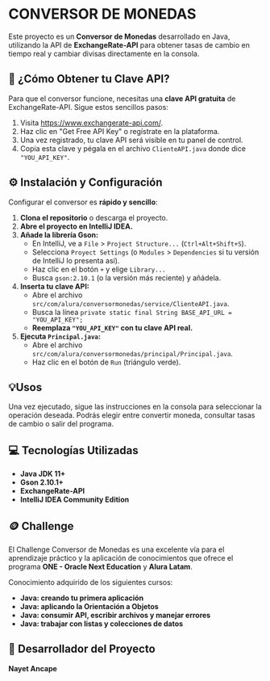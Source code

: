 # CONVERSOR DE MONEDAS

Este proyecto es un **Conversor de Monedas** desarrollado en Java, utilizando la API de **ExchangeRate-API** para obtener tasas de cambio en tiempo real y cambiar divisas directamente en la consola.


## 🔑 ¿Cómo Obtener tu Clave API?

Para que el conversor funcione, necesitas una **clave API gratuita** de ExchangeRate-API. Sigue estos sencillos pasos:

1.   Visita https://www.exchangerate-api.com/.
2.   Haz clic en "Get Free API Key" o regístrate en la plataforma.
3.   Una vez registrado, tu clave API será visible en tu panel de control.
4.   Copia esta clave y pégala en el archivo `ClienteAPI.java` donde dice `"YOU_API_KEY"`.


## ⚙️ Instalación y Configuración

Configurar el conversor es **rápido y sencillo**:

1.  **Clona el repositorio** o descarga el proyecto.
2.  **Abre el proyecto en IntelliJ IDEA.**
3.  **Añade la librería Gson:**
    * En IntelliJ, ve a `File` > `Project Structure...` (`Ctrl+Alt+Shift+S`).
    * Selecciona `Proyect Settings` (o `Modules` > `Dependencies` si tu versión de IntelliJ lo presenta así).
    * Haz clic en el botón `+` y elige `Library...`
    * Busca `gson:2.10.1` (o la versión más reciente) y añádela.
4.  **Inserta tu clave API:**
    * Abre el archivo `src/com/alura/conversormonedas/service/ClienteAPI.java`.
    * Busca la línea `private static final String BASE_API_URL = "YOU_API_KEY";`
    * **Reemplaza `"YOU_API_KEY"` con tu clave API real.**
5.  **Ejecuta `Principal.java`:**
    * Abre el archivo `src/com/alura/conversormonedas/principal/Principal.java`.
    * Haz clic en el botón de `Run` (triángulo verde).


## 💡Usos

Una vez ejecutado, sigue las instrucciones en la consola para seleccionar la operación deseada. Podrás elegir entre convertir moneda, consultar tasas de cambio o salir del programa.


## 💻 Tecnologías Utilizadas

* **Java JDK 11+**
* **Gson 2.10.1+**
* **ExchangeRate-API**
* **IntelliJ IDEA Community Edition**


## 🪙 Challenge

El Challenge Conversor de Monedas es una excelente vía para el aprendizaje práctico y la aplicación de conocimientos que ofrece el programa **ONE - Oracle Next Education** y **Alura Latam**.

Conocimiento adquirido de los siguientes cursos:
* **Java: creando tu primera aplicación**
* **Java: aplicando la Orientación a Objetos**
* **Java: consumir API, escribir archivos y manejar errores**
* **Java: trabajar con listas y colecciones de datos**


## 🔹 Desarrollador del Proyecto

**Nayet Ancape**